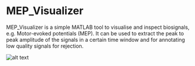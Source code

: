 # MEP_Visualizer
MEP_Visualizer is a simple MATLAB tool to visualise and inspect biosignals, e.g. Motor-evoked potentials (MEP).
It can be used to extract the peak to peak amplitude of the signals in a certain time window and for annotating low quality signals for rejection.

![alt text](https://github.com/XamHom/MEP_Visualizer/blob/main/image1.png?raw=true)

